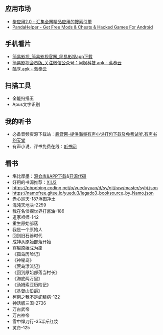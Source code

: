 ## 应用市场
+ [聚应用2.0 - 汇集全网精品应用的搜索引擎](https://www.juapp8.com/)
+ [PandaHelper - Get Free Mods & Cheats & Hacked Games For Android](https://www.pandahelp.vip/androidApp)

## 手机看片
+ [简易影视_简易影视官网_简易影视app下载](http://www.jyysxz.xyz/wap/)
+ [简易影视会员版_关注微信公众号：阿枫科技.apk - 蓝奏云](http://www.lanzous.com/i7vtyof)
+ [酷享.apk - 蓝奏云](http://www.lanzous.com/i6fjo4d)

## 扫描工具
+ 全能扫描王
+ Apus文字识别

## 我的听书
+ 必备音频资源下载站：[趣音网-提供海量有声小说打包下载及免费试听,有声书的天堂](http://qvyin.com/)
+ 有声小说、评书免费在线：[听书网](http://m.tingshubao.com/)

## 看书
+ 堪比厚墨：[源仓库&APP下载](http://yck.mumuceo.com/)&[开源代码](https://github.com/gedoor/legado)
+ 好用的书源推荐：[XIU2](https://github.com/XIU2/Yuedu)
+ https://pbpobing.coding.net/p/yueduyuan/d/sy/git/raw/master/syhj.json
+ https://namofree.gitee.io/yuedu3/legado3_booksource_by_Namo.json
+ 赤心巡天-187浮图净土
+ 混沌天地决-2259
+ 我在名侦探世界打酱油-186
+ 道家祖师-142
+ 重生原始部落
+ 我是一个原始人
+ 回到旧石器时代
+ 成神从原始部落开始
+ 穿越原始成为巫
+ 《孤岛历险记》
+ 《神秘岛》
+ 《荒岛漂流记》
+ 《回到原始部落当村长》
+ 《海底两万里》
+ 《汤姆索亚历险记》
+ 《基督山伯爵》
+ 柯南之我不是蛇精病-122
+ 神话版三国-2736
+ 万古武帝
+ 万古神帝
+ 雪中悍刀行-35半斤红妆
+ 灵舟-125
